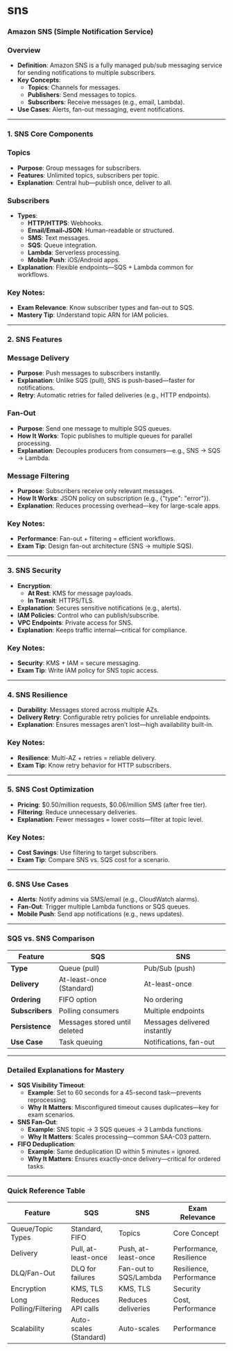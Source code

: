 # sns

### **Amazon SNS (Simple Notification Service)**

### **Overview**

- **Definition**: Amazon SNS is a fully managed pub/sub messaging service for sending notifications to multiple subscribers.
- **Key Concepts**:
    - **Topics**: Channels for messages.
    - **Publishers**: Send messages to topics.
    - **Subscribers**: Receive messages (e.g., email, Lambda).
- **Use Cases**: Alerts, fan-out messaging, event notifications.

---

### **1. SNS Core Components**

### **Topics**

- **Purpose**: Group messages for subscribers.
- **Features**: Unlimited topics, subscribers per topic.
- **Explanation**: Central hub—publish once, deliver to all.

### **Subscribers**

- **Types**:
    - **HTTP/HTTPS**: Webhooks.
    - **Email/Email-JSON**: Human-readable or structured.
    - **SMS**: Text messages.
    - **SQS**: Queue integration.
    - **Lambda**: Serverless processing.
    - **Mobile Push**: iOS/Android apps.
- **Explanation**: Flexible endpoints—SQS + Lambda common for workflows.

### **Key Notes**:

- **Exam Relevance**: Know subscriber types and fan-out to SQS.
- **Mastery Tip**: Understand topic ARN for IAM policies.

---

### **2. SNS Features**

### **Message Delivery**

- **Purpose**: Push messages to subscribers instantly.
- **Explanation**: Unlike SQS (pull), SNS is push-based—faster for notifications.
- **Retry**: Automatic retries for failed deliveries (e.g., HTTP endpoints).

### **Fan-Out**

- **Purpose**: Send one message to multiple SQS queues.
- **How It Works**: Topic publishes to multiple queues for parallel processing.
- **Explanation**: Decouples producers from consumers—e.g., SNS → SQS → Lambda.

### **Message Filtering**

- **Purpose**: Subscribers receive only relevant messages.
- **How It Works**: JSON policy on subscription (e.g., {"type": "error"}).
- **Explanation**: Reduces processing overhead—key for large-scale apps.

### **Key Notes**:

- **Performance**: Fan-out + filtering = efficient workflows.
- **Exam Tip**: Design fan-out architecture (SNS → multiple SQS).

---

### **3. SNS Security**

- **Encryption**:
    - **At Rest**: KMS for message payloads.
    - **In Transit**: HTTPS/TLS.
- **Explanation**: Secures sensitive notifications (e.g., alerts).
- **IAM Policies**: Control who can publish/subscribe.
- **VPC Endpoints**: Private access for SNS.
- **Explanation**: Keeps traffic internal—critical for compliance.

### **Key Notes**:

- **Security**: KMS + IAM = secure messaging.
- **Exam Tip**: Write IAM policy for SNS topic access.

---

### **4. SNS Resilience**

- **Durability**: Messages stored across multiple AZs.
- **Delivery Retry**: Configurable retry policies for unreliable endpoints.
- **Explanation**: Ensures messages aren’t lost—high availability built-in.

### **Key Notes**:

- **Resilience**: Multi-AZ + retries = reliable delivery.
- **Exam Tip**: Know retry behavior for HTTP subscribers.

---

### **5. SNS Cost Optimization**

- **Pricing**: $0.50/million requests, $0.06/million SMS (after free tier).
- **Filtering**: Reduce unnecessary deliveries.
- **Explanation**: Fewer messages = lower costs—filter at topic level.

### **Key Notes**:

- **Cost Savings**: Use filtering to target subscribers.
- **Exam Tip**: Compare SNS vs. SQS cost for a scenario.

---

### **6. SNS Use Cases**

- **Alerts**: Notify admins via SMS/email (e.g., CloudWatch alarms).
- **Fan-Out**: Trigger multiple Lambda functions or SQS queues.
- **Mobile Push**: Send app notifications (e.g., news updates).

---

### **SQS vs. SNS Comparison**

| **Feature** | **SQS** | **SNS** |
| --- | --- | --- |
| **Type** | Queue (pull) | Pub/Sub (push) |
| **Delivery** | At-least-once (Standard) | At-least-once |
| **Ordering** | FIFO option | No ordering |
| **Subscribers** | Polling consumers | Multiple endpoints |
| **Persistence** | Messages stored until deleted | Messages delivered instantly |
| **Use Case** | Task queuing | Notifications, fan-out |

---

### **Detailed Explanations for Mastery**

- **SQS Visibility Timeout**:
    - **Example**: Set to 60 seconds for a 45-second task—prevents reprocessing.
    - **Why It Matters**: Misconfigured timeout causes duplicates—key for exam scenarios.
- **SNS Fan-Out**:
    - **Example**: SNS topic → 3 SQS queues → 3 Lambda functions.
    - **Why It Matters**: Scales processing—common SAA-C03 pattern.
- **FIFO Deduplication**:
    - **Example**: Same deduplication ID within 5 minutes = ignored.
    - **Why It Matters**: Ensures exactly-once delivery—critical for ordered tasks.

---

### **Quick Reference Table**

| **Feature** | **SQS** | **SNS** | **Exam Relevance** |
| --- | --- | --- | --- |
| Queue/Topic Types | Standard, FIFO | Topics | Core Concept |
| Delivery | Pull, at-least-once | Push, at-least-once | Performance, Resilience |
| DLQ/Fan-Out | DLQ for failures | Fan-out to SQS/Lambda | Resilience, Performance |
| Encryption | KMS, TLS | KMS, TLS | Security |
| Long Polling/Filtering | Reduces API calls | Reduces deliveries | Cost, Performance |
| Scalability | Auto-scales (Standard) | Auto-scales | Performance |